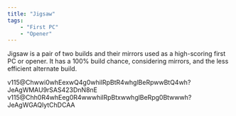 ```yaml
---
title: "Jigsaw"
tags:
    - "First PC"
    - "Opener"
---
```

<meta name="description" content="A perfect clear opener on-par with PCO in terms of difficulty but with better scoring or damage.">

Jigsaw is a pair of two builds and their mirrors used as a high-scoring first PC or opener. It has a 100% build chance, considering mirrors, and the less efficient alternate build.

<fumen>
v115@Chwwi0whEexwQ4g0whilRpBtR4whglBeRpwwBtQ4wh?JeAgWMAU9rSAS423DnN8nE
</fumen>
<fumen>
v115@Chh0R4whEeg0R4wwwhilRpBtxwwhglBeRpg0Btwwwh?JeAgWGAQlytChDCAA
</fumen>

<fumen src="v115@9gRpi0E8RpR4g0P8R4G8JeAgWWAR4XHBFbcRAyv78A?w3CwBFbssCv/AAA9gzhglE8BtilP8BtG8JeAAPVAZlnRASo?78A1no2AlsCSAS4iWCpAAAA9gi0RpE8Btg0RpP8BtG8JeAA?PVAX1pRASo78A1no2AlsCSAS4qgCqAAAA9gQ4zhE8R4ilP8?Q4glG8JeAAPVAX1pRASo78A1no2AlsCSASITWCpAAAA9gQ4?hlRpE8R4glRpP8Q4glG8JeAAPVAX1pRASo78A1no2AlsCSA?SITWCvAAAA9gRpR4glE8RpilP8R4G8JeAAPVAVFsRASo78A?1no2AlsCSASIKWCzAAAA9gBtglRpE8ilRpP8BtG8JeAAPVA?VFsRASo78A1no2AlsCSASIKWC6AAAA9gBti0E8zhg0P8BtG?8JeAAPVAVFsRASo78A1no2AlsCSASoMPC6AAAA9gi0RpE8y?wRpP8wwg0G8JeAAPVAVFsRASo78A1no2AlsCSASYdgCqAAA?A9gQ4ywglE8R4ilP8Q4wwG8JeAAPVAVFsRASo78A1no2Als?CSASITWC0AAAA9gywRpE8i0RpP8wwg0G8JeAAPVAVFsRASo?78A1no2AlsCSAS4GgC0AAAA"></fumen>